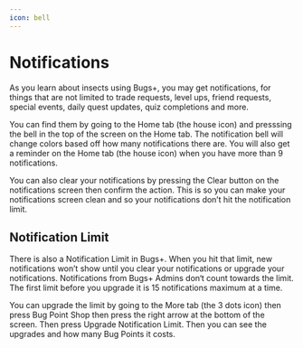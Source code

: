 ```yaml
---
icon: bell
---
```


# Notifications

As you learn about insects using Bugs+, you may get notifications, for things that are not limited to trade requests, level ups, friend requests, special events, daily quest updates, quiz completions and more.

You can find them by going to the Home tab (the house icon) and presssing the bell in the top of the screen on the Home tab. The notification bell will change colors based off how many notifications there are. You will also get a reminder on the Home tab (the house icon) when you have more than 9 notifications.

You can also clear your notifications by pressing the Clear button on the notifications screen then confirm the action. This is so you can make your notifications screen clean and so your notifications don’t hit the notification limit.

## Notification Limit

There is also a Notification Limit in Bugs+. When you hit that limit, new notifications won’t show until you clear your notifications or upgrade your notifications. Notifications from Bugs+ Admins don‘t count towards the limit. The first limit before you upgrade it is 15 notifications maximum at a time.

You can upgrade the limit by going to the More tab (the 3 dots icon) then press Bug Point Shop then press the right arrow at the bottom of the screen. Then press Upgrade Notification Limit. Then you can see the upgrades and how many Bug Points it costs.
